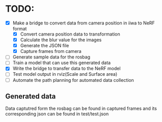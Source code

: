 
# TODO:
- [X] Make a bridge to convert data from camera position in iiwa to NeRF format
    - [X] Convert camera position data to transformation 
    - [X] Calculate the blur value for the images
    - [X] Generate the JSON file
    - [X] Capture frames from camera 
- [ ] Generate sample data for the rosbag
- [ ] Train a model that can use this generated data
- [X] Write the bridge to transfer data to the NeRF model 
- [ ] Test model output in rviz(Scale and Surface area) 
- [ ] Automate the path planning for automated data collection 

## Generated data

Data captutred form the rosbag can be found in captured frames and its corresponding json can be found in test/test.json
